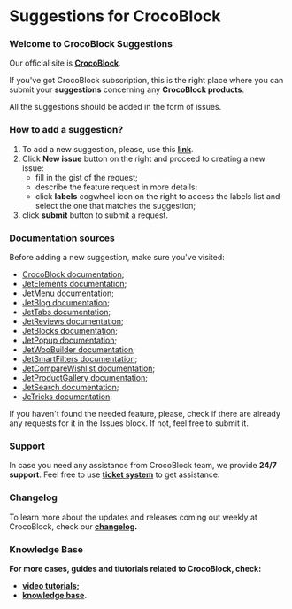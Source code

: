 # Suggestions for CrocoBlock

<h3>Welcome to CrocoBlock Suggestions</h3>

Our official site is <strong><a href="https://crocoblock.com/" rel="nofollow">CrocoBlock</a></strong>.

If you've got CrocoBlock subscription, this is the right place where you can submit your <strong>suggestions</strong> concerning any <strong>CrocoBlock products</strong>. 

All the suggestions should be added in the form of issues.

<h3>How to add a suggestion?</h3>

<ol>
<li>To add a new suggestion, please, use this <strong><a href="https://github.com/CrocoBlock/suggestions/issues " rel="nofollow">link</a></strong>.</li>
  <li>Click <strong>New issue</strong> button on the right and proceed to creating a new issue:
    <ul>
      <li>fill in the gist of the request;</li>
      <li>describe the feature request in more details;</li>
      <li>click <strong>labels</strong> cogwheel icon on the right to access the labels list and select the one that matches the suggestion;</li></ul></li>
      <li>click <strong>submit</strong> button to submit a request.</li>
   </ol>

<h3>Documentation sources</h3>

Before adding a new suggestion, make sure you've visited:
<ul>
<li><a href="https://documentation.crocoblock.com/" rel="nofollow">CrocoBlock documentation</a>;</li>
<li><a href="http://documentation.zemez.io/wordpress/index.php?project=jetelements" rel="nofollow">JetElements documentation</a>;</li>
<li><a href="http://documentation.zemez.io/wordpress/index.php?project=jetmenu" rel="nofollow">JetMenu documentation</a>;</li>
<li><a href="http://documentation.zemez.io/wordpress/index.php?project=jetblog" rel="nofollow">JetBlog documentation</a>;</li>
<li><a href="http://documentation.zemez.io/wordpress/index.php?project=jettabs" rel="nofollow">JetTabs documentation</a>;</li>
<li><a href="http://documentation.zemez.io/wordpress/index.php?project=jetreviews" rel="nofollow">JetReviews documentation</a>;</li>
<li><a href="http://documentation.zemez.io/wordpress/index.php?project=jetblocks" rel="nofollow">JetBlocks documentation</a>;</li>
<li><a href="http://documentation.zemez.io/wordpress/index.php?project=jetpopup" rel="nofollow">JetPopup documentation</a>;</li>
<li><a href="http://documentation.zemez.io/wordpress/index.php?project=jetwoobuilder" rel="nofollow">JetWooBuilder documentation</a>;</li>
<li><a href="http://documentation.zemez.io/wordpress/index.php?project=jetsmartfilters" rel="nofollow">JetSmartFilters documentation</a>;</li>
<li><a href="http://documentation.zemez.io/wordpress/index.php?project=jetcomparewishlist" rel="nofollow">JetCompareWishlist documentation</a>;</li>
<li><a href="http://documentation.zemez.io/wordpress/index.php?project=jetcomparewishlist" rel="nofollow">JetProductGallery documentation</a>;</li>
<li><a href="http://documentation.zemez.io/wordpress/index.php?project=jetsearch" rel="nofollow">JetSearch documentation</a>;</li>
<li><a href="http://documentation.zemez.io/wordpress/index.php?project=jettricks" rel="nofollow">JeTricks documentation</a>.</li>
</ul>
<p>If you haven't found the needed feature, please, check if there are already any requests for it in the Issues block. If not, feel free to submit it. </p>

<h3>Support</h3>

<p>In case you need any assistance from CrocoBlock team, we provide <strong>24/7 support</strong>. Feel free to use <strong><a href="https://kava.ticksy.com/" rel="nofollow">ticket system</a></strong> to get assistance.</p>

<h3>Changelog</h3>

To learn more about the updates and releases coming out weekly at CrocoBlock, check our <strong><a href="https://crocoblock.com/changelog/" rel="nofollow">changelog</a></stroing>.

<h3>Knowledge Base</h3>

For more cases, guides and tiutorials related to CrocoBlock, check:

<ul>
  <li><strong><a href="https://www.youtube.com/watch?v=APz7aaGc2yE&list=PLdaVCVrkty72g_9pu4-tRJ0j_cc01PqUXhttps://crocoblock.com/changelog/" rel="nofollow">video tutorials</a></strong>;</li>
  <li><strong><a href="https://crocoblock.com/school/" rel="nofollow">knowledge base</a></strong>.</li>
 </ul>








